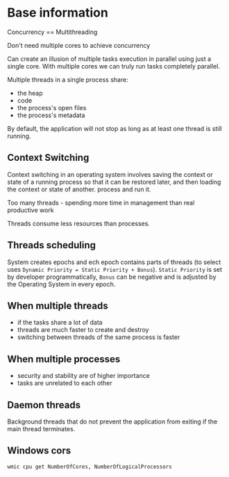 # Base information

Concurrency == Multithreading

Don't need multiple cores to achieve concurrency

Can create an illusion of multiple tasks execution in parallel using just a single core.
With multiple cores we can truly run tasks completely parallel.

Multiple threads in a single process share:

* the heap
* code
* the process's open files
* the process's metadata

By default, the application will not stop as long as at least one thread is still running.

## Context Switching

Context switching in an operating system involves saving the context or state of a running process so that it can be
restored later, and then loading the context or state of another. process and run it.

Too many threads - spending more time in management than real productive work

Threads consume less resources than processes.

## Threads scheduling

System creates epochs and ech epoch contains parts of threads (to select
uses `Dynamic Priority = Static Priority + Bonus`). `Static Priority` is set by developer programmatically, `Bonus` can
be negative and is adjusted by the Operating System in every epoch.

## When multiple threads

* if the tasks share a lot of data
* threads are much faster to create and destroy
* switching between threads of the same process is faster

## When multiple processes

* security and stability are of higher importance
* tasks are unrelated to each other

## Daemon threads

Background threads that do not prevent the application from exiting if the main thread terminates.

## Windows cors

```shell
wmic cpu get NumberOfCores, NumberOfLogicalProcessors
```
